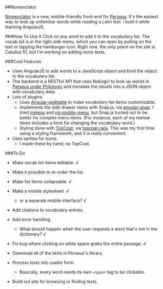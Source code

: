 ##Nomenclator

[Nomenclator](http://nomenclator-mobile.herokuapp.com) is a new, mobile-friendly front-end for [Perseus](http://www.perseus.tufts.edu/hopper/). It's the easiest way to look up unfamiliar words while reading a Latin text. I built it while learning AngularJS.

###How To Use It
Click on any word to add it to the vocabulary list. The vocab list is in the right side menu, which you can open by pulling on the text or tapping the hamburger icon. Right now, the only poem on the site is Catullus 51, but I'm working on adding more texts.

###Cool Features
- Uses AngularJS to add words to a JavaScript object and bind the object to the vocabulary list.
- The backend is a RESTful API that uses Nokogiri to look up words in [Perseus under Philologic](http://perseus.uchicago.edu/) and translate the results into a JSON object with vocabulary data.
- Lots of plugins
	- Uses [Angular-xeditable](http://vitalets.github.io/angular-xeditable/) to make vocabulary list items customizable.
	- Implements the side drawer menu with Snap.js, via [angular-snap](https://github.com/jtrussell/angular-snap.js). I tried [mmenu](http://mmenu.frebsite.nl/) and [ng-mobile-menu](http://shoppinpal.github.io/ng-mobile-menu/), but Snap.js turned out to be better for complex menu items. (For instance, each of my menue items includes a form for changing the vocabulary word.)
	- Styling done with [TopCoat](http://topcoat.io/), via [topcoat-rails](https://github.com/esampaio/topcoat-rails). This was my first time using a styling framework, and it is really convenient. 
- Uses sprites for icons.
	- I made these by hand; no TopCoat.

###To Do
- Make vocab list items editable. √
- Make it possible to re-order the list.
- Make list items collapsable. √
- Make a mobile stylesheet. √
	- or a separate mobile interface? √
- Add citations to vocabulary entries.
	
- Add error handling.
	- What should happen when the user requests a word that's not in the dictionary? √
- Fix bug where clicking on white space grabs the entire passage. √

- Download all of the texts in Perseus's library.
- Process texts into usable form.
	- Basically, every word needs its own `<span>` tag to be clickable.
- Build out site for browsing or finding texts.